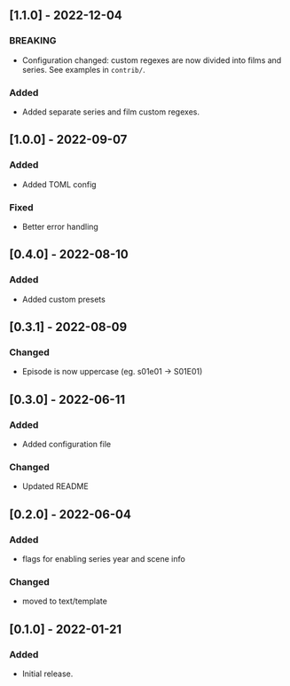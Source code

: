 ## [1.1.0] - 2022-12-04
### BREAKING
- Configuration changed: custom regexes are now divided into films and series. See examples in `contrib/`.

### Added
- Added separate series and film custom regexes.

## [1.0.0] - 2022-09-07
### Added
- Added TOML config

### Fixed
- Better error handling

## [0.4.0] - 2022-08-10
### Added
- Added custom presets

## [0.3.1] - 2022-08-09
### Changed
- Episode is now uppercase (eg. s01e01 -> S01E01)

## [0.3.0] - 2022-06-11
### Added
- Added configuration file

### Changed
- Updated README

## [0.2.0] - 2022-06-04
### Added
- flags for enabling series year and scene info

### Changed
- moved to text/template

## [0.1.0] - 2022-01-21
### Added
- Initial release.
